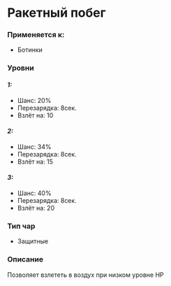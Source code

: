 # Ракетный побег

### Применяется к:

* Ботинки

### Уровни

#### _1:_&#x20;

* Шанс: 20%
* Перезарядка:  8сек.
* Взлёт на: 10

#### _2:_

* Шанс: 34%
* Перезарядка:  8сек.&#x20;
* Взлёт на: 15

#### _3:_&#x20;

* Шанс: 40%
* Перезарядка:  8сек.
* Взлёт на: 20

### Тип чар

* Защитные

### Описание

Позволяет взлететь в воздух при низком уровне HP
